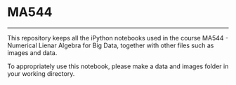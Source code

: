 # MA544
---
This repository keeps all the iPython notebooks used in the course MA544 - Numerical Lienar Algebra for Big Data, together with other files such as images and data.

To appropriately use this notebook, please make a data and images folder in your working directory.
